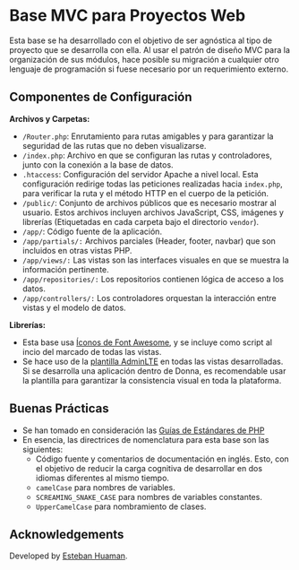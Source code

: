 # Base MVC para Proyectos Web

Esta base se ha desarrollado con el objetivo de ser agnóstica al tipo de proyecto que se desarrolla con ella. Al usar el patrón de diseño MVC para la organización de sus módulos, hace posible su migración a cualquier otro lenguaje de programación si fuese necesario por un requerimiento externo.

## Componentes de Configuración

**Archivos y Carpetas:**

- `/Router.php`: Enrutamiento para rutas amigables y para garantizar la seguridad de las rutas que no deben visualizarse.
- `/index.php`: Archivo en que se configuran las rutas y controladores, junto con la conexión a la base de datos.
- `.htaccess`: Configuración del servidor Apache a nivel local. Esta configuración redirige todas las peticiones realizadas hacia `index.php`, para verificar la ruta y el método HTTP en el cuerpo de la petición.
- `/public/`: Conjunto de archivos públicos que es necesario mostrar al usuario. Estos archivos incluyen archivos JavaScript, CSS, imágenes y librerías (Etiquetadas en cada carpeta bajo el directorio `vendor`).
- `/app/`: Código fuente de la aplicación.
- `/app/partials/:` Archivos parciales (Header, footer, navbar) que son incluidos en otras vistas PHP.
- `/app/views/:` Las vistas son las interfaces visuales en que se muestra la información pertinente.
- `/app/repositories/:` Los repositorios contienen lógica de acceso a los datos.
- `/app/controllers/:` Los controladores orquestan la interacción entre vistas y el modelo de datos.

**Librerías:**

- Esta base usa [Íconos de Font Awesome](https://fontawesome.com/), y se incluye como script al incio del marcado de todas las vistas.
- Se hace uso de la [plantilla AdminLTE](https://adminlte.io/) en todas las vistas desarrolladas. Si se desarrolla una aplicación dentro de Donna, es recomendable usar la plantilla para garantizar la consistencia visual en toda la plataforma.

## Buenas Prácticas

- Se han tomado en consideración las [Guías de Estándares de PHP](https://phptherightway.com/)
- En esencia, las directrices de nomenclatura para esta base son las siguientes:
  - Código fuente y comentarios de documentación en inglés. Esto, con el objetivo de reducir la carga cognitiva de desarrollar en dos idiomas diferentes al mismo tiempo.
  - `camelCase` para nombres de variables.
  - `SCREAMING_SNAKE_CASE` para nombres de variables constantes.
  - `UpperCamelCase` para nombramiento de clases.

## Acknowledgements

Developed by [Esteban Huaman](https://github.com/ehmenzala).

